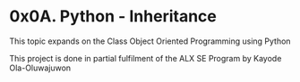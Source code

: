# 0x0A. Python - Inheritance

This topic expands on the Class Object Oriented Programming using Python

This project is done in partial fulfilment of the ALX SE Program by Kayode Ola-Oluwajuwon
